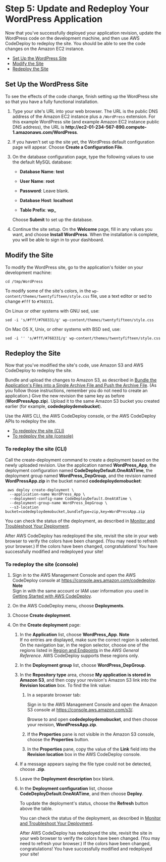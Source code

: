 # Step 5: Update and Redeploy Your WordPress Application<a name="tutorials-wordpress-update-and-redeploy-application"></a>

Now that you've successfully deployed your application revision, update the WordPress code on the development machine, and then use AWS CodeDeploy to redeploy the site\. You should be able to see the code changes on the Amazon EC2 instance\.


+ [Set Up the WordPress Site](#tutorials-wordpress-update-and-redeploy-application-configure-and-install)
+ [Modify the Site](#tutorials-wordpress-update-and-redeploy-application-modify-code)
+ [Redeploy the Site](#tutorials-wordpress-update-and-redeploy-application-deploy-updates)

## Set Up the WordPress Site<a name="tutorials-wordpress-update-and-redeploy-application-configure-and-install"></a>

To see the effects of the code change, finish setting up the WordPress site so that you have a fully functional installation\.

1. Type your site's URL into your web browser\. The URL is the public DNS address of the Amazon EC2 instance plus a `/WordPress` extension\. For this example WordPress site \(and example Amazon EC2 instance public DNS address\), the URL is **http://ec2\-01\-234\-567\-890\.compute\-1\.amazonaws\.com/WordPress**\.

1. If you haven't set up the site yet, the WordPress default configuration page will appear\. Choose **Create a Configuration File**\.

1. On the database configuration page, type the following values to use the default MySQL database:

   + **Database Name**: **test**

   + **User Name**: **root**

   + **Password**: Leave blank\.

   + **Database Host**: **localhost**

   + **Table Prefix**: **wp\_**

   Choose **Submit** to set up the database\.

1. Continue the site setup\. On the **Welcome** page, fill in any values you want, and choose **Install WordPress**\. When the installation is complete, you will be able to sign in to your dashboard\.

## Modify the Site<a name="tutorials-wordpress-update-and-redeploy-application-modify-code"></a>

To modify the WordPress site, go to the application's folder on your development machine:

```
cd /tmp/WordPress
```

To modify some of the site's colors, in the `wp-content/themes/twentyfifteen/style.css` file, use a text editor or sed to change `#fff` to `#768331`\. 

On Linux or other systems with GNU sed, use:

```
sed -i 's/#fff/#768331/g' wp-content/themes/twentyfifteen/style.css
```

On Mac OS X, Unix, or other systems with BSD sed, use:

```
sed -i '' 's/#fff/#768331/g' wp-content/themes/twentyfifteen/style.css
```

## Redeploy the Site<a name="tutorials-wordpress-update-and-redeploy-application-deploy-updates"></a>

Now that you've modified the site's code, use Amazon S3 and AWS CodeDeploy to redeploy the site\.

Bundle and upload the changes to Amazon S3, as described in [Bundle the Application's Files into a Single Archive File and Push the Archive File](tutorials-wordpress-upload-application.md#tutorials-wordpress-upload-application-bundle-and-push-archive)\. \(As you follow those instructions, remember you do not need to create an application\.\) Give the new revision the same key as before \(**WordPressApp\.zip**\)\. Upload it to the same Amazon S3 bucket you created earlier \(for example, **codedeploydemobucket**\)\.

Use the AWS CLI, the AWS CodeDeploy console, or the AWS CodeDeploy APIs to redeploy the site\.


+ [To redeploy the site \(CLI\)](#tutorials-wordpress-update-and-redeploy-application-deploy-updates-cli)
+ [To redeploy the site \(console\)](#tutorials-wordpress-update-and-redeploy-application-deploy-updates-console)

### To redeploy the site \(CLI\)<a name="tutorials-wordpress-update-and-redeploy-application-deploy-updates-cli"></a>

Call the create\-deployment command to create a deployment based on the newly uploaded revision\. Use the application named **WordPress\_App**, the deployment configuration named **CodeDeployDefault\.OneAtATime**, the deployment group named **WordPress\_DepGroup**, and the revision named **WordPressApp\.zip** in the bucket named **codedeploydemobucket**:

```
 aws deploy create-deployment \
  --application-name WordPress_App \
  --deployment-config-name CodeDeployDefault.OneAtATime \
  --deployment-group-name WordPress_DepGroup \  
  --s3-location bucket=codedeploydemobucket,bundleType=zip,key=WordPressApp.zip
```

You can check the status of the deployment, as described in [Monitor and Troubleshoot Your Deployment](tutorials-wordpress-deploy-application.md#tutorials-wordpress-deploy-application-monitor)\.

After AWS CodeDeploy has redeployed the site, revisit the site in your web browser to verify the colors have been changed\. \(You may need to refresh your browser\.\) If the colors have been changed, congratulations\! You have successfully modified and redeployed your site\!

### To redeploy the site \(console\)<a name="tutorials-wordpress-update-and-redeploy-application-deploy-updates-console"></a>

1. Sign in to the AWS Management Console and open the AWS CodeDeploy console at [https://console\.aws\.amazon\.com/codedeploy](https://console.aws.amazon.com/codedeploy)\.
**Note**  
Sign in with the same account or IAM user information you used in [Getting Started with AWS CodeDeploy](getting-started-codedeploy.md)\.

1. On the AWS CodeDeploy menu, choose **Deployments**\.

1. Choose **Create deployment**\. 

1. On the **Create deployment** page:

   1. In the **Application** list, choose **WordPress\_App**\.
**Note**  
If no entries are displayed, make sure the correct region is selected\. On the navigation bar, in the region selector, choose one of the regions listed in [Region and Endpoints](http://docs.aws.amazon.com/general/latest/gr/rande.html#codedeploy_region) in the *AWS General Reference*\. AWS CodeDeploy supports these regions only\.

   1. In the **Deployment group** list, choose **WordPress\_DepGroup**\.

   1. In the **Repository type** area, choose **My application is stored in Amazon S3**, and then copy your revision's Amazon S3 link into the **Revision location** box\. To find the link value:

      1. In a separate browser tab:

         Sign in to the AWS Management Console and open the Amazon S3 console at [https://console\.aws\.amazon\.com/s3/](https://console.aws.amazon.com/s3/)\.

         Browse to and open **codedeploydemobucket**, and then choose your revision, **WordPressApp\.zip**\.

      1. If the **Properties** pane is not visible in the Amazon S3 console, choose the **Properties** button\.

      1. In the **Properties** pane, copy the value of the **Link** field into the **Revision location** box in the AWS CodeDeploy console\.

   1. If a message appears saying the file type could not be detected, choose **\.zip**\.

   1. Leave the **Deployment description** box blank\.

   1. In the **Deployment configuration** list, choose **CodeDeployDefault\.OneAtATime**, and then choose **Deploy**\. 

      To update the deployment's status, choose the **Refresh** button above the table\.

      You can check the status of the deployment, as described in [Monitor and Troubleshoot Your Deployment](tutorials-wordpress-deploy-application.md#tutorials-wordpress-deploy-application-monitor)\.

      After AWS CodeDeploy has redeployed the site, revisit the site in your web browser to verify the colors have been changed\. \(You may need to refresh your browser\.\) If the colors have been changed, congratulations\! You have successfully modified and redeployed your site\!